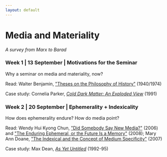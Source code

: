 ```yaml
---
layout: default
---
```


# Media and Materiality

<div class="lead pretty-links">

*A survey from Marx to Barad* 

### Week 1 | 13 September | Motivations for the Seminar 

Why a seminar on media and materiality, now?

Read: Walter Benjamin, ["Theses on the Philosophy of History"](http://jenteryteaches.com/noneshall/cspt/benjaminTheses.pdf) (1940/1974)

Case study: Cornelia Parker, [*Cold Dark Matter: An Exploded View*](http://www.tate.org.uk/art/artworks/parker-cold-dark-matter-an-exploded-view-t06949) (1991)

### Week 2 | 20 September | Ephemerality + Indexicality 

How does ephemerality endure? How do media point? 

Read: Wendy Hui Kyong Chun, ["Did Somebody Say New Media?"](http://www.jenteryteaches.com/noneshall/cspt/chunNewMedia.pdf) (2006) and ["The Enduring Ephemeral, or the Future Is a Memory"](http://www.jenteryteaches.com/noneshall/cspt/chunEnduringEphemeral.pdf) (2008); Mary Ann Doane, ["The Indexical and the Concept of Medium Specificity"](http://www.jenteryteaches.com/noneshall/cspt/doaneIndexical.pdf) (2007)

Case study: Max Dean, [*As Yet Untitled*](http://ccca.concordia.ca/artists/work_detail.html?languagePref=en&mkey=72335&title=As+Yet+Untitled&artist=Max+Dean&link_id=10233) (1992-95)

</div>

